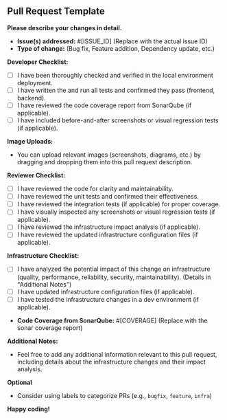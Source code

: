 ## Pull Request Template

**Please describe your changes in detail.**

* **Issue(s) addressed:** #[ISSUE_ID] (Replace with the actual issue ID)
* **Type of change:** (Bug fix, Feature addition, Dependency update, etc.)

**Developer Checklist:**

- [ ] I have been thoroughly checked and verified in the local environment deployment.
- [ ] I have  written the and run all tests and confirmed they pass (frontend, backend).
- [ ] I have reviewed the code coverage report from SonarQube (if applicable).
- [ ] I have included before-and-after screenshots or visual regression tests (if applicable).

**Image Uploads:**
- You can upload relevant images (screenshots, diagrams, etc.) by dragging and dropping them into this pull request description.
  

**Reviewer Checklist:**

- [ ] I have reviewed the code for clarity and maintainability.
- [ ] I have reviewed the unit tests and confirmed their effectiveness.
- [ ] I have reviewed the integration tests (if applicable) for proper coverage.
- [ ] I have visually inspected any screenshots or visual regression tests (if applicable).
- [ ] I have reviewed the infrastructure impact analysis (if applicable).
- [ ] I have reviewed the updated infrastructure configuration files (if applicable).

**Infrastructure Checklist:**

- [ ] I have analyzed the potential impact of this change on infrastructure (quality, performance, reliability, security, maintainability). (Details in "Additional Notes")
- [ ] I have updated infrastructure configuration files (if applicable). 
- [ ] I have tested the infrastructure changes in a dev environment (if applicable).
* **Code Coverage from SonarQube:** #[COVERAGE] (Replace with the sonar coverage report)

**Additional Notes:**

* Feel free to add any additional information relevant to this pull request, including details about the infrastructure changes and their impact analysis.

**Optional**

* Consider using labels to categorize PRs (e.g., `bugfix`, `feature`, `infra`)

**Happy coding!**
